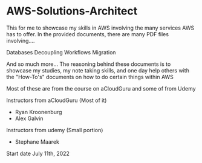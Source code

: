 # AWS-Solutions-Architect

This for me to showcase my skills in AWS involving the many services AWS has to offer.
In the provided documents, there are many PDF files involving....

Databases
Decoupling Workflows
Migration

And so much more...
The reasoning behind these documents is to showcase my studies, my note taking skills, and one day help others with the "How-To's" documents on how to do certain things within AWS


Most of these are from the course on aCloudGuru and some of from Udemy

Instructors from aCloudGuru (Most of it)
  - Ryan Kroonenburg
  - Alex Galvin

Instructors from udemy (Small portion)
  - Stephane Maarek

Start date July 11th, 2022
